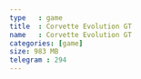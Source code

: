 ```yaml
---
type   : game
title  : Corvette Evolution GT
name   : Corvette Evolution GT
categories: [game]
size: 983 MB
telegram : 294
---
```


